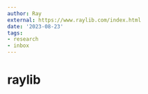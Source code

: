 ```yaml
---
author: Ray
external: https://www.raylib.com/index.html
date: '2023-08-23'
tags:
- research
- inbox
---
```


# raylib
